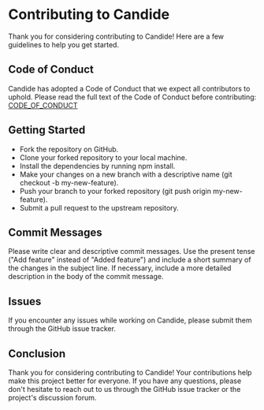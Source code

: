 # Contributing to Candide

Thank you for considering contributing to Candide! Here are a few guidelines to help you get started.

## Code of Conduct

Candide has adopted a Code of Conduct that we expect all contributors to uphold. Please read the full text of the Code of Conduct before contributing: [CODE_OF_CONDUCT](CODE_OF_CONDUCT.md)

## Getting Started

- Fork the repository on GitHub.
- Clone your forked repository to your local machine.
- Install the dependencies by running npm install.
- Make your changes on a new branch with a descriptive name (git checkout -b my-new-feature).
- Push your branch to your forked repository (git push origin my-new-feature).
- Submit a pull request to the upstream repository.

## Commit Messages

Please write clear and descriptive commit messages. Use the present tense ("Add feature" instead of "Added feature") and include a short summary of the changes in the subject line. If necessary, include a more detailed description in the body of the commit message.

## Issues

If you encounter any issues while working on Candide, please submit them through the GitHub issue tracker.

## Conclusion

Thank you for considering contributing to Candide! Your contributions help make this project better for everyone. If you have any questions, please don't hesitate to reach out to us through the GitHub issue tracker or the project's discussion forum.
